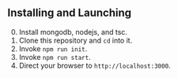 ## Installing and Launching
0. Install mongodb, nodejs, and tsc.
1. Clone this repository and `cd` into it.
2. Invoke `npm run init`.
3. Invoke `npm run start`.
4. Direct your browser to `http://localhost:3000`.
